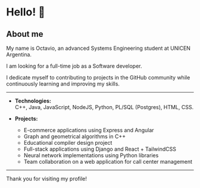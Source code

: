 # Hello! 👋
## About me

My name is Octavio, an advanced Systems Engineering student at UNICEN Argentina.

I am looking for a full-time job as a Software developer.

I dedicate myself to contributing to projects in the GitHub community while continuously learning and improving my skills.

---

- **Technologies:**  
  C++, Java, JavaScript, NodeJS, Python, PL/SQL (Postgres), HTML, CSS.

- **Projects:**  
  - E-commerce applications using Express and Angular
  - Graph and geometrical algorithms in C++
  - Educational compiler design project
  - Full-stack applications using Django and React + TailwindCSS
  - Neural network implementations using Python libraries
  - Team collaboration on a web application for call center management
---

Thank you for visiting my profile!

<!--
**OctavioItuarte/OctavioItuarte** is a ✨ _special_ ✨ repository because its `README.md` (this file) appears on your GitHub profile.

Here are some ideas to get you started:

- 🔭 I’m currently working on ...
- 🌱 I’m currently learning ...
- 👯 I’m looking to collaborate on ...
- 🤔 I’m looking for help with ...
- 💬 Ask me about ...
- 📫 How to reach me: ...
- 😄 Pronouns: ...
- ⚡ Fun fact: ...
-->
